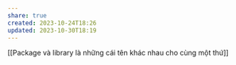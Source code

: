 ```yaml
---
share: true
created: 2023-10-24T18:26
updated: 2023-10-30T18:19
---
```

[[Package và library là những cái tên khác nhau cho cùng một thứ]]

